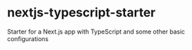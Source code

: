 # nextjs-typescript-starter
Starter for a Next.js app with TypeScript and some other basic configurations
